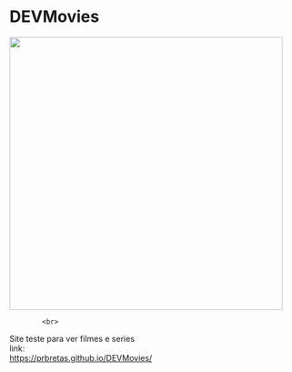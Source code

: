 # DEVMovies

<img style="width:480px;
            height: 480px" src="https://i.giphy.com/media/3o7rc0qU6m5hneMsuc/giphy.webp"/>
            
            <br>
Site teste para ver filmes e series
<br>
link:
<br>
https://prbretas.github.io/DEVMovies/
